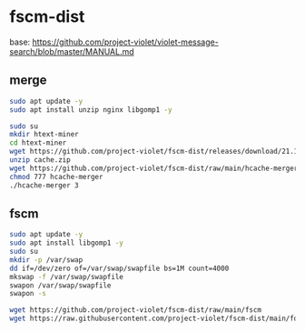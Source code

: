 # fscm-dist

base: https://github.com/project-violet/violet-message-search/blob/master/MANUAL.md

## merge

```sh
sudo apt update -y
sudo apt install unzip nginx libgomp1 -y

sudo su
mkdir htext-miner
cd htext-miner
wget https://github.com/project-violet/fscm-dist/releases/download/21.12.26/hentai-cache-backup-2021.12.26.zip -o cache.zip
unzip cache.zip
wget https://github.com/project-violet/fscm-dist/raw/main/hcache-merger
chmod 777 hcache-merger
./hcache-merger 3
```

## fscm

```sh
sudo apt update -y
sudo apt install libgomp1 -y
sudo su
mkdir -p /var/swap
dd if=/dev/zero of=/var/swap/swapfile bs=1M count=4000
mkswap -f /var/swap/swapfile
swapon /var/swap/swapfile
swapon -s

wget https://github.com/project-violet/fscm-dist/raw/main/fscm
wget https://raw.githubusercontent.com/project-violet/fscm-dist/main/forever.py
```
